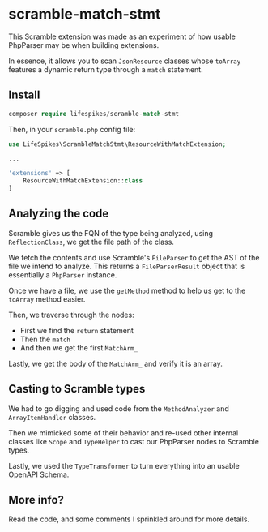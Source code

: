 # scramble-match-stmt
This Scramble extension was made as an experiment of how usable PhpParser may be when building extensions.

In essence, it allows you to scan `JsonResource` classes whose `toArray` features a dynamic return type through a `match` statement.

## Install
```php
composer require lifespikes/scramble-match-stmt
```

Then, in your `scramble.php` config file:

```php
use LifeSpikes\ScrambleMatchStmt\ResourceWithMatchExtension;

...

'extensions' => [
    ResourceWithMatchExtension::class
]
```

## Analyzing the code
Scramble gives us the FQN of the type being analyzed, using `ReflectionClass`, we get the file path of the class.

We fetch the contents and use Scramble's `FileParser` to get the AST of the file we intend to analyze. This returns a `FileParserResult` object that is essentially a `PhpParser` instance.

Once we have a file, we use the `getMethod` method to help us get to the `toArray` method easier.

Then, we traverse through the nodes:
- First we find the `return` statement
- Then the `match`
- And then we get the first `MatchArm_`

Lastly, we get the body of the `MatchArm_` and verify it is an array.

## Casting to Scramble types
We had to go digging and used code from the `MethodAnalyzer` and `ArrayItemHandler` classes.

Then we mimicked some of their behavior and re-used other internal classes like `Scope` and `TypeHelper` to cast our PhpParser nodes to Scramble types.

Lastly, we used the `TypeTransformer` to turn everything into an usable OpenAPI Schema.

## More info?
Read the code, and some comments I sprinkled around for more details.
